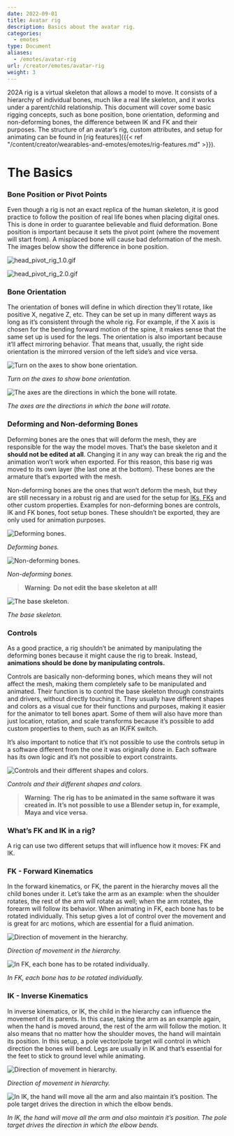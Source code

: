 ```yaml
---
date: 2022-09-01
title: Avatar rig
description: Basics about the avatar rig.
categories:
  - emotes
type: Document
aliases:
  - /emotes/avatar-rig
url: /creator/emotes/avatar-rig
weight: 3
---
```



202A rig is a virtual skeleton that allows a model to move. It consists of a hierarchy of individual bones, much like a real life skeleton, and it works under a parent/child relationship.  This document will cover some basic rigging concepts, such as bone position, bone orientation, deforming and non-deforming bones, the difference between IK and FK and their purposes. The structure of an avatar’s rig, custom attributes, and setup for animating can be found in [rig features]({{< ref "/content/creator/wearables-and-emotes/emotes/rig-features.md" >}}).

# The Basics

### Bone Position or Pivot Points

Even though a rig is not an exact replica of the human skeleton, it is good practice to follow the position of real life bones when placing digital ones. This is done in order to guarantee believable and fluid deformation. Bone position is important because it sets the pivot point (where the movement will start from). A misplaced bone will cause bad deformation of the mesh. The images below show the difference in bone position.

![head_pivot_rig_1.0.gif](https://raw.githubusercontent.com/decentraland/documentation-creators/main/images/emotes/head_pivot_rig_1.0.gif)

![head_pivot_rig_2.0.gif](https://raw.githubusercontent.com/decentraland/documentation-creators/main/images/emotes/head_pivot_rig_2.0.gif)

### Bone Orientation

The orientation of bones will define in which direction they’ll rotate, like positive X, negative Z, etc. They can be set up in many different ways as long as it’s consistent through the whole rig. For example, if the X axis is chosen for the bending forward motion of the spine, it makes sense that the same set up is used for the legs. The orientation is also important because it’ll affect mirroring behavior. That means that, usually, the right side orientation is the mirrored version of the left side’s and vice versa.

![Turn on the axes to show bone orientation.](https://raw.githubusercontent.com/decentraland/documentation-creators/main/images/emotes/bone_axis.gif)

_Turn on the axes to show bone orientation._

![The axes are the directions in which the bone will rotate.](https://raw.githubusercontent.com/decentraland/documentation-creators/main/images/emotes/bone_orientation.gif)

_The axes are the directions in which the bone will rotate._

### Deforming and Non-deforming Bones

Deforming bones are the ones that will deform the mesh, they are responsible for the way the model moves. That’s the base skeleton and it **should not be edited at all**. Changing it in any way can break the rig and the animation won’t work when exported. For this reason, this base rig was moved to its own layer (the last one at the bottom). These bones are the armature that’s exported with the mesh.

Non-deforming bones are the ones that won’t deform the mesh, but they are still necessary in a robust rig and are used for the setup for [IKs, FKs](#what’s-FK-and-IK-in-a-rig) and other custom properties. Examples for non-deforming bones are controls, IK and FK bones, foot setup bones. These shouldn’t be exported, they are only used for animation purposes.

![Deforming bones.](https://raw.githubusercontent.com/decentraland/documentation-creators/main/images/emotes/deforming_bones.png)

_Deforming bones._

![Non-deforming bones.](https://raw.githubusercontent.com/decentraland/documentation-creators/main/images/emotes/non_deforming_bones.png)

_Non-deforming bones._

> **Warning**: **Do not edit the base skeleton at all!**

![The base skeleton.](https://raw.githubusercontent.com/decentraland/documentation-creators/main/images/emotes/deforming.png)

_The base skeleton._

### Controls

As a good practice, a rig shouldn’t be animated by manipulating the deforming bones because it might cause the rig to break. Instead, **animations should be done by manipulating controls.**

Controls are basically non-deforming bones, which means they will not affect the mesh, making them completely safe to be manipulated and animated. Their function is to control the base skeleton through constraints and drivers, without directly touching it. They usually have different shapes and colors as a visual cue for their functions and purposes, making it easier for the animator to tell bones apart. Some of them will also have more than just location, rotation, and scale transforms because it’s possible to add custom properties to them, such as an IK/FK switch.

It’s also important to notice that it’s not possible to use the controls setup in a software different from the one it was originally done in. Each software has its own logic and it’s not possible to export constraints.

![Controls and their different shapes and colors.](https://raw.githubusercontent.com/decentraland/documentation-creators/main/images/emotes/controls.png)

_Controls and their different shapes and colors._

> **Warning**: **The rig has to be animated in the same software it was created in. It’s not possible to use a Blender setup in, for example, Maya and vice versa.**


### What’s FK and IK in a rig?

A rig can use two different setups that will influence how it moves: FK and IK.

### FK - Forward Kinematics

In the forward kinematics, or FK, the parent in the hierarchy moves all the child bones under it. Let’s take the arm as an example: when the shoulder rotates, the rest of the arm will rotate as well; when the arm rotates, the forearm will follow its behavior. When animating in FK, each bone has to be rotated individually. This setup gives a lot of control over the movement and is great for arc motions, which are essential for a fluid animation.

![Direction of movement in the hierarchy.](https://raw.githubusercontent.com/decentraland/documentation-creators/main/images/emotes/FK.png)

_Direction of movement in the hierarchy._

![In FK, each bone has to be rotated individually.](https://raw.githubusercontent.com/decentraland/documentation-creators/main/images/emotes/FK.gif)

_In FK, each bone has to be rotated individually._

### IK - Inverse Kinematics

In inverse kinematics, or IK, the child in the hierarchy can influence the movement of its parents. In this case, taking the arm as an example again, when the hand is moved around, the rest of the arm will follow the motion. It also means that no matter how the shoulder moves, the hand will maintain its position. In this setup, a pole vector/pole target will control in which direction the bones will bend. Legs are usually in IK and that’s essential for the feet to stick to ground level while animating.

![Direction of movement in hierarchy.](https://raw.githubusercontent.com/decentraland/documentation-creators/main/images/emotes/IK.png)

_Direction of movement in hierarchy._

![In IK, the hand will move all the arm and also maintain it’s position. The pole target drives the direction in which the elbow bends.](https://raw.githubusercontent.com/decentraland/documentation-creators/main/images/emotes/IK.gif)

_In IK, the hand will move all the arm and also maintain it’s position. The pole target drives the direction in which the elbow bends._
